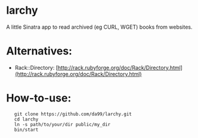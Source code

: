 larchy
======

A little Sinatra app to read archived (eg CURL, WGET) books from websites.


Alternatives:
=============

* Rack::Directory: [http://rack.rubyforge.org/doc/Rack/Directory.html](http://rack.rubyforge.org/doc/Rack/Directory.html)

How-to-use:
===========

       git clone https://github.com/da99/larchy.git
       cd larchy
       ln -s path/to/your/dir public/my_dir
       bin/start
